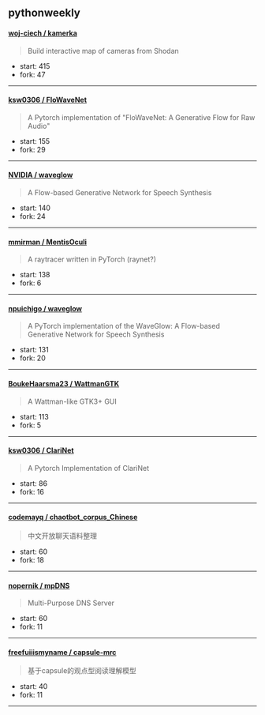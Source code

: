 ## pythonweekly

#### [woj-ciech / kamerka](https://github.com/woj-ciech/kamerka)

> Build interactive map of cameras from Shodan

+ start: 415
+ fork: 47

----


#### [ksw0306 / FloWaveNet](https://github.com/ksw0306/FloWaveNet)

> A Pytorch implementation of "FloWaveNet: A Generative Flow for Raw Audio"

+ start: 155
+ fork: 29

----


#### [NVIDIA / waveglow](https://github.com/NVIDIA/waveglow)

> A Flow-based Generative Network for Speech Synthesis

+ start: 140
+ fork: 24

----


#### [mmirman / MentisOculi](https://github.com/mmirman/MentisOculi)

> A raytracer written in PyTorch (raynet?)

+ start: 138
+ fork: 6

----


#### [npuichigo / waveglow](https://github.com/npuichigo/waveglow)

> A PyTorch implementation of the WaveGlow: A Flow-based Generative Network for Speech Synthesis

+ start: 131
+ fork: 20

----


#### [BoukeHaarsma23 / WattmanGTK](https://github.com/BoukeHaarsma23/WattmanGTK)

> A Wattman-like GTK3+ GUI

+ start: 113
+ fork: 5

----


#### [ksw0306 / ClariNet](https://github.com/ksw0306/ClariNet)

> A Pytorch Implementation of ClariNet

+ start: 86
+ fork: 16

----


#### [codemayq / chaotbot_corpus_Chinese](https://github.com/codemayq/chaotbot_corpus_Chinese)

> 中文开放聊天语料整理

+ start: 60
+ fork: 18

----


#### [nopernik / mpDNS](https://github.com/nopernik/mpDNS)

> Multi-Purpose DNS Server

+ start: 60
+ fork: 11

----


#### [freefuiiismyname / capsule-mrc](https://github.com/freefuiiismyname/capsule-mrc)

> 基于capsule的观点型阅读理解模型

+ start: 40
+ fork: 11

----

